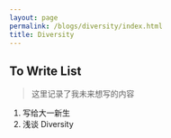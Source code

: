 ```yaml
---
layout: page
permalink: /blogs/diversity/index.html
title: Diversity
---
```


## To Write List

> 这里记录了我未来想写的内容

1. 写给大一新生
2. 浅谈 Diversity



